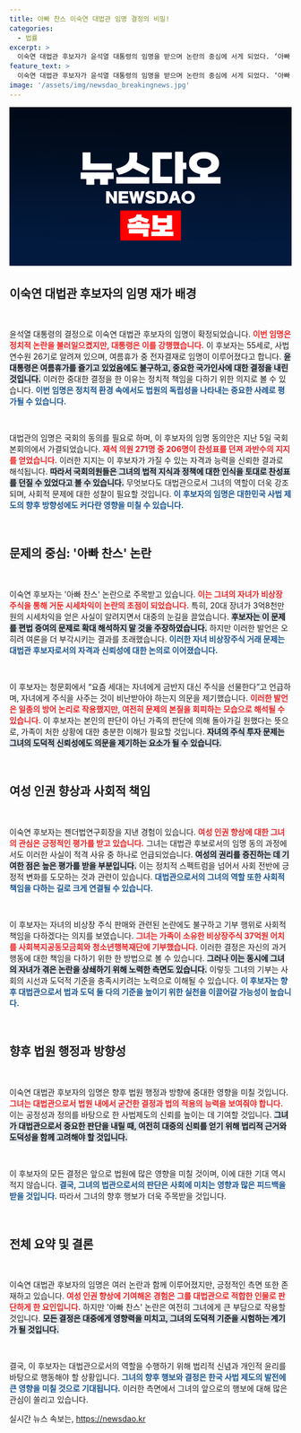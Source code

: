 ```yaml
---
title: 아빠 찬스 이숙연 대법관 임명 결정의 비밀!
categories:
  - 법률
excerpt: >
  이숙연 대법관 후보자가 윤석열 대통령의 임명을 받으며 논란의 중심에 서게 되었다. ‘아빠 찬스’로 지적받은 자녀의 주식 투자와 관련한 발언이 화두에 오르며, 그녀의 자격 여부에 대한 논란이 더욱 가열되고 있다.
feature_text: >
  이숙연 대법관 후보자가 윤석열 대통령의 임명을 받으며 논란의 중심에 서게 되었다. ‘아빠 찬스’로 지적받은 자녀의 주식 투자와 관련한 발언이 화두에 오르며, 그녀의 자격 여부에 대한 논란이 더욱 가열되고 있다.
image: '/assets/img/newsdao_breakingnews.jpg'
---
```


<p><img src="/assets/img/newsdao_breakingnews.jpg" alt="koreaapp 속보" /></p>

<h2 data-ke-size="size26">이숙연 대법관 후보자의 임명 재가 배경</h2>

<p data-ke-size="size16">&nbsp;</p>

<p>윤석열 대통령의 결정으로 이숙연 대법관 후보자의 임명이 확정되었습니다. <b><span style="color: #ee2323;">이번 임명은 정치적 논란을 불러일으켰지만, 대통령은 이를 강행했습니다.</span></b> 이 후보자는 55세로, 사법연수원 26기로 알려져 있으며, 여름휴가 중 전자결재로 임명이 이루어졌다고 합니다. <b><span style="background-color: #21538527;">윤 대통령은 여름휴가를 즐기고 있었음에도 불구하고, 중요한 국가인사에 대한 결정을 내린 것입니다.</span></b> 이러한 중대한 결정을 한 이유는 정치적 책임을 다하기 위한 의지로 볼 수 있습니다. <b><span style="color: #1a5490;">이번 임명은 정치적 환경 속에서도 법원의 독립성을 나타내는 중요한 사례로 평가될 수 있습니다.</span></b></p>

<p data-ke-size="size16">&nbsp;</p>

<p>대법관의 임명은 국회의 동의를 필요로 하며, 이 후보자의 임명 동의안은 지난 5일 국회 본회의에서 가결되었습니다. <b><span style="color: #ee2323;">재석 의원 271명 중 206명이 찬성표를 던져 과반수의 지지를 얻었습니다.</span></b> 이러한 지지는 이 후보자가 가질 수 있는 자격과 능력을 신뢰한 결과로 해석됩니다. <b><span style="background-color: #21538527;">따라서 국회의원들은 그녀의 법적 지식과 정책에 대한 인식을 토대로 찬성표를 던질 수 있었다고 볼 수 있습니다.</span></b> 무엇보다도 대법관으로서 그녀의 역할이 더욱 강조되며, 사회적 문제에 대한 성찰이 필요할 것입니다. <b><span style="color: #1a5490;">이 후보자의 임명은 대한민국 사법 제도의 향후 방향성에도 커다란 영향을 미칠 수 있습니다.</span></b></p>

<p data-ke-size="size16">&nbsp;</p>

<h2 data-ke-size="size26">문제의 중심: '아빠 찬스' 논란</h2>

<p data-ke-size="size16">&nbsp;</p>

<p>이숙연 후보자는 '아빠 찬스' 논란으로 주목받고 있습니다. <b><span style="color: #ee2323;">이는 그녀의 자녀가 비상장 주식을 통해 거둔 시세차익이 논란의 초점이 되었습니다.</span></b> 특히, 20대 장녀가 3억8천만원의 시세차익을 얻은 사실이 알려지면서 대중의 눈길을 끌었습니다. <b><span style="background-color: #21538527;">후보자는 이 문제를 편법 증여의 문제로 확대 해석하지 말 것을 주장하였습니다.</span></b> 하지만 이러한 발언은 오히려 여론을 더 부각시키는 결과를 초래했습니다. <b><span style="color: #1a5490;">이러한 자녀 비상장주식 거래 문제는 대법관 후보자로서의 자격과 신뢰성에 대한 논의로 이어졌습니다.</span></b></p>

<p data-ke-size="size16">&nbsp;</p>

<p>이 후보자는 청문회에서 “요즘 세대는 자녀에게 금반지 대신 주식을 선물한다”고 언급하며, 자녀에게 주식을 사주는 것이 비난받아야 하는지 의문을 제기했습니다. <b><span style="color: #ee2323;">이러한 발언은 일종의 방어 논리로 작용했지만, 여전히 문제의 본질을 회피하는 모습으로 해석될 수 있습니다.</span></b> 이 후보자는 본인의 판단이 아닌 가족의 판단에 의해 돌아가길 원했다는 뜻으로, 가족이 처한 상황에 대한 충분한 이해가 필요할 것입니다. <b><span style="background-color: #21538527;">자녀의 주식 투자 문제는 그녀의 도덕적 신뢰성에도 의문을 제기하는 요소가 될 수 있습니다.</span></b>   </p>

<p data-ke-size="size16">&nbsp;</p>

<h2 data-ke-size="size26">여성 인권 향상과 사회적 책임</h2>

<p data-ke-size="size16">&nbsp;</p>

<p>이숙연 후보자는 젠더법연구회장을 지낸 경험이 있습니다. <b><span style="color: #ee2323;">여성 인권 향상에 대한 그녀의 관심은 긍정적인 평가를 받고 있습니다.</span></b> 그녀는 대법관 후보로서의 임명 동의 과정에서도 이러한 사실이 적격 사유 중 하나로 언급되었습니다. <b><span style="background-color: #21538527;">여성의 권리를 증진하는 데 기여한 점은 높은 평가를 받을 부분입니다.</span></b> 이는 정치적 스펙트럼을 넘어서 사회 전반에 긍정적 변화를 도모하는 것과 관련이 있습니다. <b><span style="color: #1a5490;">대법관으로서의 그녀의 역할 또한 사회적 책임을 다하는 길로 크게 연결될 수 있습니다.</span></b></p>

<p data-ke-size="size16">&nbsp;</p>

<p>이 후보자는 자녀의 비상장 주식 판매와 관련된 논란에도 불구하고 기부 행위로 사회적 책임을 다하겠다는 의지를 보였습니다. <b><span style="color: #ee2323;">그녀는 가족이 소유한 비상장주식 37억원 어치를 사회복지공동모금회와 청소년행복재단에 기부했습니다.</span></b> 이러한 결정은 자신의 과거 행동에 대한 책임을 다하기 위한 한 방법으로 볼 수 있습니다. <b><span style="background-color: #21538527;">그러나 이는 동시에 그녀의 자녀가 겪은 논란을 상쇄하기 위해 노력한 측면도 있습니다.</span></b>  이렇듯 그녀의 기부는 사회의 시선과 도덕적 기준을 충족시키려는 노력으로 이해될 수 있습니다. <b><span style="color: #1a5490;">이 후보자는 향후 대법관으로서 법과 도덕 둘 다의 기준을 높이기 위한 실천을 이끌어갈 가능성이 높습니다.</span></b></p>

<p data-ke-size="size16">&nbsp;</p>

<h2 data-ke-size="size26">향후 법원 행정과 방향성</h2>

<p data-ke-size="size16">&nbsp;</p>

<p>이숙연 대법관 후보자의 임명은 향후 법원 행정과 방향에 중대한 영향을 미칠 것입니다. <b><span style="color: #ee2323;">그녀는 대법관으로서 법원 내에서 굳건한 결정과 법의 적용의 능력을 보여줘야 합니다.</span></b> 이는 공정성과 정의를 바탕으로 한 사법제도의 신뢰를 높이는 데 기여할 것입니다. <b><span style="background-color: #21538527;">그녀가 대법관으로서 중요한 판단을 내릴 때, 여전히 대중의 신뢰를 얻기 위해 법리적 근거와 도덕성을 함께 고려해야 할 것입니다.</span></b> </p>

<p data-ke-size="size16">&nbsp;</p>

<p>이 후보자의 모든 결정은 앞으로 법원에 많은 영향을 미칠 것이며, 이에 대한 기대 역시 적지 않습니다. <b><span style="color: #1a5490;">결국, 그녀의 법관으로서의 판단은 사회에 미치는 영향과 많은 피드백을 받을 것입니다.</span></b> 따라서 그녀의 향후 행보가 더욱 주목받을 것입니다.  </p>

<p data-ke-size="size16">&nbsp;</p>

<h2 data-ke-size="size26">전체 요약 및 결론</h2>

<p data-ke-size="size16">&nbsp;</p>

<p>이숙연 대법관 후보자의 임명은 여러 논란과 함께 이루어졌지만, 긍정적인 측면 또한 존재하고 있습니다. <b><span style="color: #ee2323;">여성 인권 향상에 기여해온 경험은 그를 대법관으로 적합한 인물로 판단하게 한 요인입니다.</span></b> 하지만 '아빠 찬스' 논란은 여전히 그녀에게 큰 부담으로 작용할 것입니다. <b><span style="background-color: #21538527;">모든 결정은 대중에게 영향력을 미치고, 그녀의 도덕적 기준을 시험하는 계기가 될 것입니다.</span></b> </p>

<p data-ke-size="size16">&nbsp;</p>

<p>결국, 이 후보자는 대법관으로서의 역할을 수행하기 위해 법리적 신념과 개인적 윤리를 바탕으로 행동해야 할 상황입니다. <b><span style="color: #1a5490;">그녀의 향후 행보와 결정은 한국 사법 제도의 발전에 큰 영향을 미칠 것으로 기대됩니다.</span></b> 이러한 측면에서 그녀의 앞으로의 행보에 대해 많은 관심이 쏠리고 있습니다.</p>
실시간 뉴스 속보는, <a href="https://newsdao.kr" rel="dofollow">https://newsdao.kr</a>


